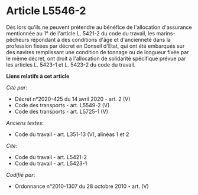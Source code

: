# Article L5546-2

Dès lors qu'ils ne peuvent prétendre au bénéfice de l'allocation d'assurance mentionnée au 1° de l'article L. 5421-2 du code
du travail, les marins-pêcheurs répondant à des conditions d'âge et d'ancienneté dans la profession fixées par décret en
Conseil d'Etat, qui ont été embarqués sur des navires remplissant une condition de tonnage ou de longueur fixée par le même
décret, ont droit à l'allocation de solidarité spécifique prévue par les articles L. 5423-1 et L. 5423-2 du code du travail.

**Liens relatifs à cet article**

_Cité par_:

  - Décret n°2020-425 du 14 avril 2020 - art. 2 (V)
  - Code des transports - art. L5549-2 (V)
  - Code des transports - art. L5725-1 (V)

_Anciens textes_:

  - Code du travail - art. L351-13 (V), alinéas 1 et 2

_Cite_:

  - Code du travail - art. L5421-2
  - Code du travail - art. L5423-1

_Codifié par_:

  - Ordonnance n°2010-1307 du 28 octobre 2010 - art. (V)
